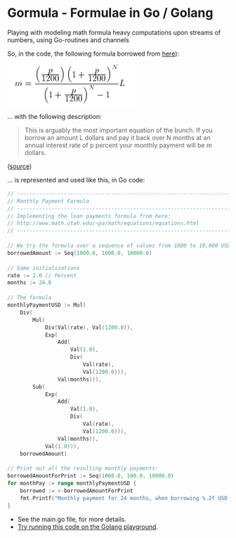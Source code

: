 # Gormula - Formulae in Go / Golang

Playing with modeling math formula heavy computations upon streams of numbers,
using Go-routines and channels

So, in the code, the following formula borrowed from
[here](http://www.math.utah.edu/~pa/math/equations/equations.html)):

![](loan_payment_formula.gif)

... with the following description:

> This is arguably the most important equation of the bunch. If you borrow an
> amount L dollars and pay it back over N months at an annual interest rate of
> p percent your monthly payment will be m dollars.

([source](http://www.math.utah.edu/~pa/math/equations/equations.html))

... is represented and used like this, in Go code:

```go
// --------------------------------------------------------------------------------
// Monthly Payment Formula
// --------------------------------------------------------------------------------
// Implementing the loan payments formula from here:
// http://www.math.utah.edu/~pa/math/equations/equations.html
// --------------------------------------------------------------------------------

// We try the formula over a sequence of values from 1000 to 10,000 USD
borrowedAmount := Seq(1000.0, 1000.0, 10000.0)

// Some initializations
rate := 2.0 // Percent
months := 24.0

// The formula
monthlyPaymentUSD := Mul(
    Div(
        Mul(
            Div(Val(rate), Val(1200.0)),
            Exp(
                Add(
                    Val(1.0),
                    Div(
                        Val(rate),
                        Val(1200.0))),
                Val(months))),
        Sub(
            Exp(
                Add(
                    Val(1.0),
                    Div(
                        Val(rate),
                        Val(1200.0))),
                Val(months)),
            Val(1.0))),
    borrowedAmount)

// Print out all the resulting monthly payments:
borrowedAmountForPrint := Seq(1000.0, 100.0, 10000.0)
for monthPay := range monthlyPaymentUSD {
    borrowed := <-borrowedAmountForPrint
    fmt.Printf("Monthly payment for 24 months, when borrowing %.2f USD: %.2f USD\n", borrowed, monthPay)
}
```

- See the main.go file, for more details.
- [Try running this code on the Golang playground](https://play.golang.org/p/zPzO4SIEy8).
